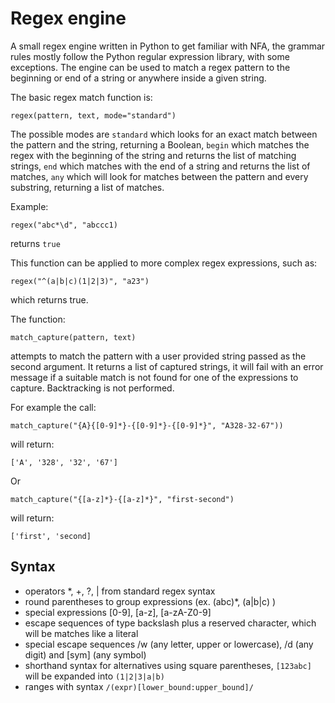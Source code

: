 # Regex engine 

A small regex engine written in Python to get familiar with NFA, the grammar rules mostly follow the Python regular expression library, with some exceptions. The engine can be used to match a regex pattern to the beginning or end of a string or anywhere inside a given string. 

The basic regex match function is:

```
regex(pattern, text, mode="standard")
```

The possible modes are `standard` which looks for an exact match between the pattern and the string, returning a Boolean, `begin` which matches the regex with the beginning of the string and returns the list of matching strings, `end` which matches with the end of a string and returns the list of matches, `any` which will look for matches between the pattern and every substring, returning a list of matches.

Example:

```
regex("abc*\d", "abccc1)
```
returns `true`

This function can be applied to more complex regex expressions, such as:
```
regex("^(a|b|c)(1|2|3)", "a23")
```
which returns true.

The function:
```
match_capture(pattern, text)
```

attempts to match the pattern with a user provided string passed as the second argument. It returns a list of captured strings, it will
fail with an error message if a suitable match is not found for one of the expressions to capture. Backtracking is not performed.

For example the call:
```
match_capture("{A}{[0-9]*}-{[0-9]*}-{[0-9]*}", "A328-32-67"))
```
will return:
```
['A', '328', '32', '67']
```
Or
```
match_capture("{[a-z]*}-{[a-z]*}", "first-second")
```
will return: 
```
['first', 'second]
```

## Syntax

- operators *, +, ?, | from standard regex syntax
- round parentheses to group expressions (ex. (abc)*, (a|b|c) )
- special expressions [0-9], [a-z], [a-zA-Z0-9]
- escape sequences of type backslash plus a reserved character, which will be matches like a literal
- special escape sequences /w (any letter, upper or lowercase), /d (any digit) and [sym] (any symbol) 
- shorthand syntax for alternatives using square parentheses, `[123abc]` will be expanded into `(1|2|3|a|b)`
- ranges with syntax `/(expr)[lower_bound:upper_bound]/` 

